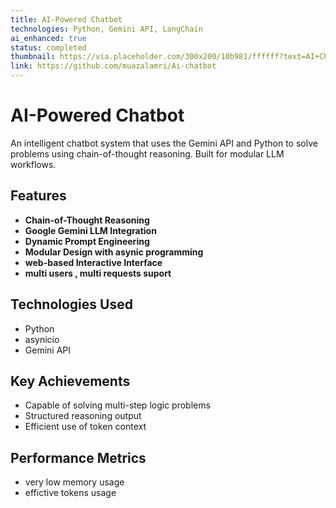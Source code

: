 ```yaml
---
title: AI-Powered Chatbot
technologies: Python, Gemini API, LangChain
ai_enhanced: true
status: completed
thumbnail: https://via.placeholder.com/300x200/10b981/ffffff?text=AI+Chatbot
link: https://github.com/muazalamri/Ai-chatbot
---
```


# AI-Powered Chatbot

An intelligent chatbot system that uses the Gemini API and Python to solve problems using chain-of-thought reasoning. Built for modular LLM workflows.

## Features

- **Chain-of-Thought Reasoning**
- **Google Gemini LLM Integration**
- **Dynamic Prompt Engineering**
- **Modular Design with asynic programming**
- **web-based Interactive Interface**
- **multi users , multi requests suport**

## Technologies Used

- Python
- asynicio
- Gemini API

## Key Achievements

- Capable of solving multi-step logic problems
- Structured reasoning output
- Efficient use of token context

## Performance Metrics

- very low memory usage
- effictive tokens usage
